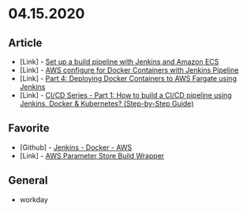 # 04.15.2020

## Article

- \[Link\] - [Set up a build pipeline with Jenkins and Amazon ECS](https://aws.amazon.com/pt/blogs/devops/set-up-a-build-pipeline-with-jenkins-and-amazon-ecs/)
- \[Link\] - [AWS configure for Docker Containers with Jenkins Pipeline](https://medium.com/@nd1292/aws-configure-for-docker-containers-with-or-without-jenkins-b4c1443a15c9)
- \[Link\] - [Part 4: Deploying Docker Containers to AWS Fargate using Jenkins](https://centricconsulting.com/blog/part-4-deploying-docker-containers-to-aws-fargate-using-jenkins_devops/)
- \[Link\] - [CI/CD Series - Part 1: How to build a CI/CD pipeline using Jenkins, Docker & Kubernetes? (Step-by-Step Guide)](https://www.novatec-gmbh.de/en/blog/ci-cd-series-part-1-how-to-build-a-ci-cd-pipeline-using-jenkins-docker-kubernetes-step-by-step-guide/)

## Favorite 

- \[Github\] - [Jenkins - Docker - AWS](https://github.com/UKHomeOffice/jenkins-docker-aws)
- \[Link\] - [AWS Parameter Store Build Wrapper](https://jenkins.io/doc/pipeline/steps/aws-parameter-store/)

## General

- workday

